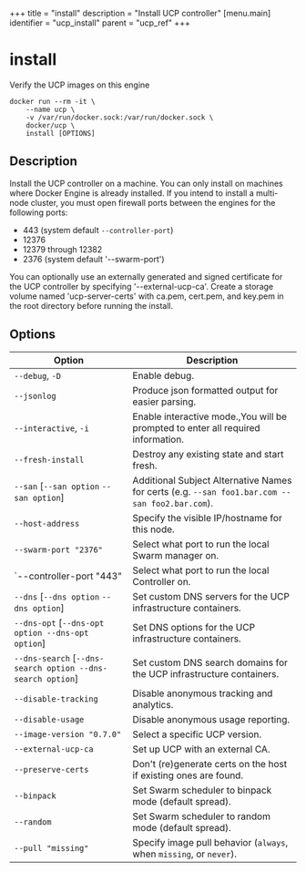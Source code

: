 +++
title = "install"
description = "Install UCP controller"
[menu.main]
identifier = "ucp_install"
parent = "ucp_ref"
+++

# install

Verify the UCP images on this engine

```
docker run --rm -it \
    --name ucp \
    -v /var/run/docker.sock:/var/run/docker.sock \
    docker/ucp \
    install [OPTIONS]
```

## Description

Install the UCP controller on a machine. You can only install on machines where
Docker Engine is already installed. If you intend to install a multi-node
cluster, you must open firewall ports between the engines for the following
ports:

* 443 (system default `--controller-port`)
* 12376
* 12379 through 12382
* 2376 (system default '--swarm-port')

You can optionally use an externally generated and signed certificate for the
UCP controller by specifying '--external-ucp-ca'.  Create a storage volume named
'ucp-server-certs' with ca.pem, cert.pem, and key.pem in the root directory
before running the install.

## Options

| Option | Description |
|------------------------------------------------------------|------------------------------------------------------------------------------------------------|
| `--debug`, `-D` | Enable debug. |
| `--jsonlog` | Produce json formatted output for easier parsing. |
| `--interactive`, `-i` | Enable interactive mode.,You will be prompted to enter all required information. |
| `--fresh-install` | Destroy any existing state and start fresh. |
| `--san` [`--san option` `--san option`] | Additional Subject Alternative Names for certs (e.g. `--san foo1.bar.com --san foo2.bar.com`). |
| `--host-address` | Specify the visible IP/hostname for this node. |
| `--swarm-port "2376"` | Select what port to run the local Swarm manager on. |
| `--controller-port "443" | Select what port to run the local Controller on. |
| `--dns` [`--dns option` `--dns option`] | Set custom DNS servers for the UCP infrastructure containers. |
| `--dns-opt` [`--dns-opt option --dns-opt option`] | Set DNS options for the UCP infrastructure containers. |
| `--dns-search` [`--dns-search option --dns-search option`] | Set custom DNS search domains for the UCP infrastructure containers. |
| `--disable-tracking` | Disable anonymous tracking and analytics. |
| `--disable-usage` | Disable anonymous usage reporting. |
| `--image-version "0.7.0"` | Select a specific UCP version. |
| `--external-ucp-ca` | Set up UCP with an external CA. |
| `--preserve-certs` | Don't (re)generate certs on the host if existing ones are found. |
| `--binpack` | Set Swarm scheduler to binpack mode (default spread). |
| `--random` | Set Swarm scheduler to random mode (default spread). |
| `--pull "missing"` | Specify image pull behavior (`always`, when `missing`, or `never`). |
